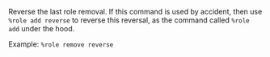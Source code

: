 Reverse the last role removal. If this command is used by accident, then use `%role add reverse` to reverse this reversal, as the command called `%role add` under the hood.

Example: `%role remove reverse`
